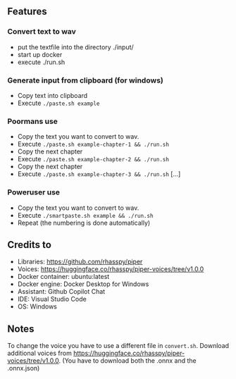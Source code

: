 ## Features

### Convert text to wav

- put the textfile into the directory ./input/
- start up docker
- execute ./run.sh

### Generate input from clipboard (for windows)

- Copy text into clipboard
- Execute `./paste.sh example`

### Poormans use

- Copy the text you want to convert to wav.
- Execute `./paste.sh example-chapter-1 && ./run.sh`
- Copy the next chapter
- Execute `./paste.sh example-chapter-2 && ./run.sh`
- Copy the next chapter
- Execute `./paste.sh example-chapter-3 && ./run.sh`
[...]

### Poweruser use

- Copy the text you want to convert to wav.
- Execute `./smartpaste.sh example && ./run.sh`
- Repeat (the numbering is done automatically)

## Credits to

- Libraries: https://github.com/rhasspy/piper
- Voices: https://huggingface.co/rhasspy/piper-voices/tree/v1.0.0
- Docker container: ubuntu:latest
- Docker engine: Docker Desktop for Windows
- Assistant: Github Copilot Chat
- IDE: Visual Studio Code
- OS: Windows

## Notes

To change the voice you have to use a different file in `convert.sh`.
Download additional voices from https://huggingface.co/rhasspy/piper-voices/tree/v1.0.0. (You have to download both the .onnx and the .onnx.json)
